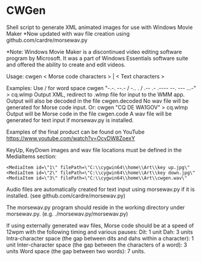 # CWGen

Shell script to generate XML animated images for use with Windows Movie Maker
*Now updated with wav file creation using github.com/cardre/morsewav.py

*Note: Windows Movie Maker is a discontinued video editing software program
 by Microsoft. It was a part of Windows Essentials software suite and offered
 the ability to create and edit videos.

Usage: cwgen < Morse code characters > | < Text characters >

Examples:
Use / for word space
cwgen "-.-. --.- / -.. . / .-- .- .---- --. --- ...-" > cq.wlmp
Output XML, redirect to .wlmp file for input to the WMM app.
Output will also be decoded in the file cwgen.decoded
No wav file will be generated for Morse code input.
Or:
cwgen "CQ DE WA1GOV" > cq.wlmp
Output will be Morse code in the file cwgen.code
A wav file will be generated for text input if morsewav.py is installed.

Examples of the final product can be found on YouTube
https://www.youtube.com/watch?v=OcyDW8ZoexY

KeyUp, KeyDown images and wav file locations must be defined
in the MediaItems section:

    <MediaItem id=\"1\" filePath=\"C:\\cygwin64\\home\\Art\\key up.jpg\"
    <MediaItem id=\"2\" filePath=\"C:\\cygwin64\\home\\Art\\key down.jpg\"
    <MediaItem id=\"3\" filePath=\"C:\\cygwin64\\home\\Art\\cwgen.wav\"

Audio files are automatically created for text input using morsewav.py if
 it is installed. (see github.com/cardre/morsewav.py)

The morsewav.py program should reside in the working directory under
 morsewav.py. (e.g. ./morsewav.py/morsewav.py)

If using externally generated wav files, Morse code should be at a speed
 of 12wpm with the following timing and various pauses:
Dit: 1 unit
Dah: 3 units
Intra-character space (the gap between dits and dahs within a character): 1 unit
Inter-character space (the gap between the characters of a word): 3 units
Word space (the gap between two words): 7 units.
